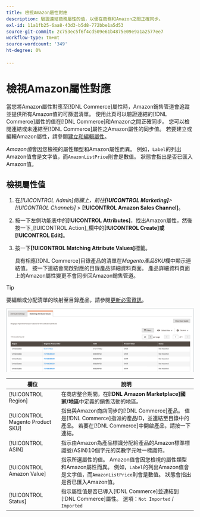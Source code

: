 ```yaml
---
title: 檢視Amazon屬性對應
description: 驗證連結商務屬性的值，以便在商務和Amazon之間正確同步。
exl-id: 11a1fb25-6aa8-43d3-b5d8-772bbe1a5d53
source-git-commit: 2c753ec5f6f4cd509e61b4875e09e9a1a2577ee7
workflow-type: tm+mt
source-wordcount: '349'
ht-degree: 0%

---
```


# 檢視Amazon屬性對應

當您將Amazon屬性對應至[!DNL Commerce]屬性時，Amazon銷售管道會追蹤並提供所有Amazon值的可篩選清單。 使用此頁可以驗證連結的[!DNL Commerce]屬性的值在[!DNL Commerce]和Amazon之間正確同步。 您可以檢閱連結或未連結至[!DNL Commerce]屬性之Amazon屬性的同步值。 若要建立或編輯Amazon屬性，請參閱[建立和編輯屬性](./creating-attributes.md)。

_Amazon值_&#x200B;會因您檢視的屬性類型和Amazon屬性而異。 例如，`Label`的列出Amazon值會是文字值，而`AmazonListPrice`則會是數值。 狀態會指出是否已匯入Amazon值。

## 檢視屬性值

1. 在&#x200B;_[!UICONTROL Admin]_側欄上，前往&#x200B;**[!UICONTROL Marketing]**>_[!UICONTROL Channels]_ > **[!UICONTROL Amazon Sales Channel]**。

1. 按一下左側功能表中的&#x200B;**[!UICONTROL Attributes]**，找出Amazon屬性，然後按一下&#x200B;_[!UICONTROL Action]_欄中的&#x200B;**[!UICONTROL Create]**或&#x200B;**[!UICONTROL Edit]**。

1. 按一下&#x200B;**[!UICONTROL Matching Attribute Values]**&#x200B;標籤。

   具有相應[!DNL Commerce]目錄產品的清單在&#x200B;_Magento產品SKU_&#x200B;欄中顯示連結值。 按一下連結會開啟對應的目錄產品詳細資料頁面。 產品詳細資料頁面上的Amazon屬性變更不會同步回Amazon銷售管道。

>[!TIP]
>要編輯或分配清單的映射至目錄產品，請參閱[更新必需資訊](./amazon-manually-update-incomplete-listing.md)。

![查看屬性值](assets/amazon-managing-attribute-values.png)

| 欄位 | 說明 |
|--- |--- |
| [!UICONTROL Region] | 在商店整合期間，在&#x200B;**[!DNL Amazon Marketplace]國家/地區**&#x200B;中定義的銷售活動的地區。 |
| [!UICONTROL Magento Product SKU] | 指出與Amazon商店同步的[!DNL Commerce]產品。 值是[!DNL Commerce]指派的產品ID，並連結至目錄中的產品。 若要在[!DNL Commerce]中開啟產品，請按一下連結。 |
| [!UICONTROL ASIN] | 指示由Amazon為產品標識分配給產品的Amazon標準標識號(ASIN)10個字元的英數字元唯一標識符。 |
| [!UICONTROL Amazon Value] | 指示所選屬性的值。 Amazon值會因您檢視的屬性類型和Amazon屬性而異。 例如，`Label`的列出Amazon值會是文字值，而`AmazonListPrice`則會是數值。 狀態會指出是否已匯入Amazon值。 |
| [!UICONTROL Status] | 指示屬性值是否已導入[!DNL Commerce]並連結到[!DNL Commerce]屬性。 選項：`Not Imported` / `Imported` |
